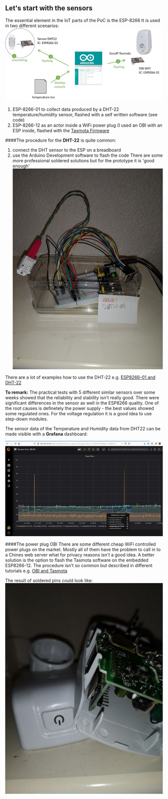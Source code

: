 ## Let's start with the sensors
The essential element in the IoT parts of the PoC is the ESP-8266
It is used in two different scenarios:
![The IoT side of the PoC](https://github.com/hdwinkel/quarkus-logger/blob/develop/doc/pictures/DL-IoT-overview.jpg "IoT side of PoC")
1. ESP-8266-01 to collect data produced by a DHT-22 temperature/humidity sensor, flashed with a self written software (see code)
2. ESP-8266-12 as an actor inside a WiFi power plug (I used an OBI with an ESP inside, flashed with the
[Tasmota Firmware](https://github.com/arendst/Tasmota "Tasmota Git repository")

####The procedure for the **DHT-22** is quite common:
1. connect the DHT sensor to the ESP on a breadboard
2. use the Arduino Development software to flash the code
There are some more professional soldered solutions but for the prototype it is 'good enough'
![The DHT-22 sensor plugged to the ESP8266-01](https://github.com/hdwinkel/quarkus-logger/blob/develop/doc/pictures/DL-Sensor.jpg "The DHT-22 sensor plugged to the ESP8266-01")

There are a lot of examples how to use the DHT-22
e.g.
[ESP8266-01 and DHT-22](https://i2.wp.com/randomnerdtutorials.com/wp-content/uploads/2019/05/dht22-esp-01.png?ssl=1 "ESP8266-01 and DHT-22")

**To remark:**
The practical tests with 5 different similar sensors over some weeks showed that the reliability and stability isn't really good. There were significant differences in the sensor as well in the ESP8266 quality.
One of the root causes is definetely the power supply - the best values showed some regulated ones. For the voltage regulation it is a good idea to use step-down modules.

The sensor data of the Temperature and Humidity data from DHT22 can be made visible with a **Grafana** dashboard:

![Grafana Sensor Data](https://github.com/hdwinkel/quarkus-logger/blob/develop/doc/pictures/DL-Grafana-Sensor-Values.jpg "Grafana Sensor Data")

####The power plug OBI
There are some different cheap WiFi controlled power plugs on the market. Mostly all of them have the problem to call in to a Chines web server what for privacy reasons isn't a good idea.
A better solution is the option to flash the Tasmota software on the embedded ESP8266-12.
The procedure isn't so common but described in different tutorials e.g.
[OBI and Tasmota](https://joergnapp.de/sonoff-tasmota-obi-steckdose-flashen-ohne-loetarbeiten/ "OBI and Tasmota")

The result of soldered pins could look like:
![OBI with ESP8266](https://github.com/hdwinkel/quarkus-logger/blob/develop/doc/pictures/DL-OBI.jpg "OBI with ESP8266")



